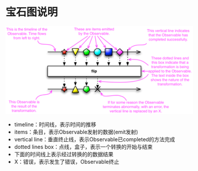 # 宝石图说明

![](index_files/legend.png)

- timeline：时间线，表示时间的推移
- items：条目，表示Observable发射的数据(emit发射)
- vertical line：垂直终止线，表示Observable已completed的方法完成
- dotted lines box：点线，盒子，表示一个转换的开始与结束
- 下面的时间线上表示经过转换的的数据结果
- X：错误，表示发生了错误，Observable终止


